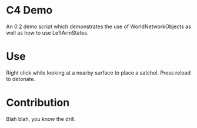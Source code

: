 C4 Demo
=======

An 0.2 demo script which demonstrates the use of WorldNetworkObjects as well as how to use LeftArmStates.


Use
=======

Right click while looking at a nearby surface to place a satchel. Press reload to detonate.

Contribution
=======

Blah blah, you know the drill.
